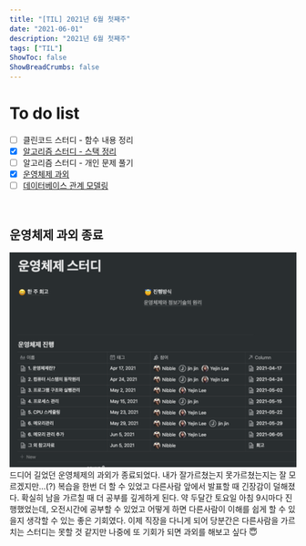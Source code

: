 ```yaml
---
title: "[TIL] 2021년 6월 첫째주"
date: "2021-06-01"
description: "2021년 6월 첫째주"
tags: ["TIL"]
ShowToc: false
ShowBreadCrumbs: false
---
```


# To do list
- [ ] 클린코드 스터디 - 함수 내용 정리
- [x] [알고리즘 스터디 - 스택 정리](https://www.notion.so/nibble2/fba061c24df04a2caef35ef208a17139)
- [ ] 알고리즘 스터디 - 개인 문제 풀기
- [x] [운영체제 과외](https://www.notion.so/nibble2/d8be445650e5468cbd9ae77dbb7861cd)
- [ ] [데이터베이스 관계 모델링](https://devhaks.github.io/2019/11/30/mongodb-model-relationships/)

<br />

## 운영체제 과외 종료
<img src="../../../../data/images/스크린샷%202021-06-05%20오후%2011.55.22.png">
드디어 길었던 운영체제의 과외가 종료되었다. 내가 잘가르쳤는지 못가르쳤는지는 잘 모르겠지만...(?) 복습을 한번 더 할 수 있었고 다른사람 앞에서 발표할 때 긴장감이 덜해졌다. 확실히 남을 가르칠 때 더 공부를 깊게하게 된다.
약 두달간 토요일 아침 9시마다 진행했었는데, 오전시간에 공부할 수 있었고 어떻게 하면 다른사람이 이해를 쉽게 할 수 있을지 생각할 수 있는 좋은 기회였다. 이제 직장을 다니게 되어 당분간은 다른사람을 가르치는 스터디는 못할 것 같지만 나중에 또 기회가 되면 과외를 해보고 싶다 😇
